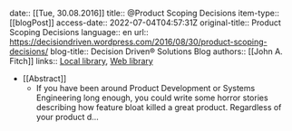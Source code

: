 date:: [[Tue, 30.08.2016]]
title:: @Product Scoping Decisions
item-type:: [[blogPost]]
access-date:: 2022-07-04T04:57:31Z
original-title:: Product Scoping Decisions
language:: en
url:: https://decisiondriven.wordpress.com/2016/08/30/product-scoping-decisions/
blog-title:: Decision Driven® Solutions Blog
authors:: [[John A. Fitch]]
links:: [Local library](zotero://select/library/items/RLINNCNA), [Web library](https://www.zotero.org/users/6520516/items/RLINNCNA)

- [[Abstract]]
	- If you have been around Product Development or Systems Engineering long enough, you could write some horror stories describing how feature bloat killed a great product. Regardless of your product d…